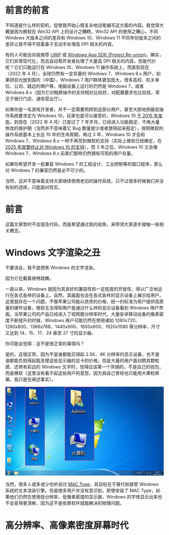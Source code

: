 # 前言的前言  

不知道是什么样的契机，促使我开始心情复杂地动笔编写这方面的内容。我觉得大概是因为微软在 Win32 API 上的设计之糟糕，Win32 API 的使用之糟心，不同 Windows 大版本之间的差异和 Windows 10、Windows 11 不同年份版本之间的差异让我不得不捏着鼻子去动手处理高 DPI 相关的内容。  

有的人可能会向我推荐 [UWP](https://docs.microsoft.com/en-us/windows/uwp/) 或 [Windows App SDK (Project Re-union)](https://docs.microsoft.com/en-us/windows/apps/desktop/)。确实，它们非常现代化，而且自动帮开发者处理了大量高 DPI 相关的内容。但是代价呢？它们只能运行在 Windows 10、Windows 11 操作系统上，而直到现在（2022 年 4 月），全球仍然有一定存量的 Windows 7、Windows 8.x 用户，如果把目光放到国内（中国），Windows 7 用户群体更加庞大，很多高校、机关单位、公司、路边的商户等，电脑设备上运行的仍然是 Windows 7，或者 Windows 8.x（因为它对触屏操作的支持相对比较好，对配置要求也比较低，常见于银行门店、通信营业厅）。  

如果你是一名游戏开发者，并不一定需要照顾到这部分用户，甚至大胆地把最低操作系统要求定为 Windows 10，玩家也是可以接受的，Windows 10 [于 2015 年发布](https://docs.microsoft.com/zh-cn/lifecycle/products/windows-10-home-and-pro)，到现在（2022 年 4 月）已度过了 7 年岁月，已经进入功能稳定、不再大量修改的维护期（当然并不意味着它 Bug 数量就少或者使用起来稳定），按照微软的操作系统基本上长达 10 年的生命周期，再过 3 年，Windows 10 才会和 Windows 7、Windows 8.x 一样不再受到微软的支持（实际上微软已经确定，在 [2025 年就要终止对 Windows 10 的支持](https://docs.microsoft.com/zh-cn/lifecycle/products/windows-10-home-and-pro)），而 3 年之后，Windows 10 又会像 Windows 7、Windows 8.x 前辈们那样仍然拥有可观的用户存量。  

如果你希望开发一些兼容 Windows 7 的工程设计、工业控制等的窗口程序，那么对 Windows 7 的兼容仍然是必不可少的。  

当然，这并不意味着支持大家继续使用老旧的操作系统，只不过很多时候我们并没有别的选择，只能面对现实。  

# 前言  

这篇文章暂时不会提及代码，而是希望通过我的视角，来带领大家逐步接触一些相关概念。  

# Windows 文字渲染之丑  

不要误会，我不是想黑 Windows 的文字渲染。  

因为它在戴着镣铐跳舞。  

一直以来，Windows 就因为其良好的兼容性和一定程度的开放性，得以广泛地运行在各式各样的设备上。自然，其画面也会在各式各样的显示设备上展示给用户。这里就存在一个问题，不像苹果公司能以昂贵的价格、统一的标准为用户提供高质量的硬件设备，微软无法得知用户是通过什么样的显示设备看到 Windows 用户界面。当苹果公司的产品已经进入了视网膜分辨率时代、大量安卓移动设备的像素密度不断提升的时候，Windows 用户可能仍然在使用诸如 1280x720、1280x800、1366x768、1440x900、1600x600、1920x1080 等分辨率、尺寸又达到 14、15、17、24 甚至 27 寸的显示器。  

你可能会觉得：这不是很正常的事情吗？  

是的，这很正常，因为不是谁都能买得起 2.5K、4K 分辨率的显示设备，也不是谁都能负担得起能支撑这些显示器的显卡的价格。但是大量的用户面对颇具颗粒感、还带有彩边的 Windows 文字时，觉得应该第一个背锅的，不是自己的钱包，而是微软（这里没有看不起这些用户的意思，因为我自己曾经也只能用大果粒屏幕。我只是在阐述事实）。  

![Alt text](1.1.png)

当然，很多人或多或少也听说过 [MAC Type](https://www.mactype.net/)，其目标在于替代和接管 Windows 系统的文本渲染引擎。但是很多用户并没有意识到，即使安装了 MAC Type，如果他们仍然在使用低分辨率、低像素密度的显示器，Windows 的字体显示出来也不会变得更清晰，因为这不是依靠软件就能解决的物理问题。  

# 高分辨率、高像素密度屏幕时代



